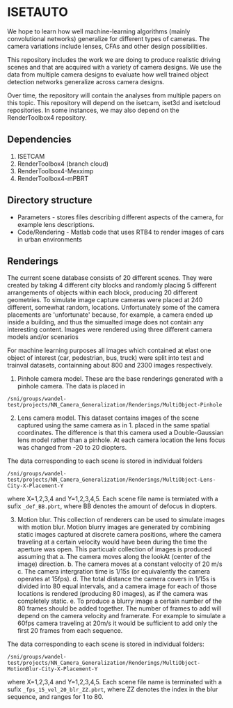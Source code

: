 # ISETAUTO

We hope to learn how well machine-learning algorithms (mainly convolutional networks) generalize for different types of cameras.  The camera variations include lenses, CFAs and other design possibilities.

This repository includes the work we are doing to produce realistic driving scenes and that are acquired with a variety of camera designs.  We use the data from multiple camera designs to evaluate how well trained object detection networks generalize across camera designs.

Over time, the repository will contain the analyses from multiple papers on this topic.  This repository will depend on the isetcam, iset3d and isetcloud repositories.  In some instances, we may also depend on the RenderToolbox4 repository.

## Dependencies
1. ISETCAM
2. RenderToolbox4 (branch cloud)
3. RenderToolbox4-Mexximp
4. RenderToolbox4-mPBRT

## Directory structure

* Parameters - stores files describing different aspects of the camera, for 
example lens descriptions.
* Code/Rendering - Matlab code that uses RTB4 to render images of cars in
urban environments

## Renderings

The current scene database consists of 20 different scenes. They were created by taking 4 different city blocks and randomly placing 5 different arrangements of objects within each block, producing 20 different geometries. To simulate image capture cameras were placed at 240 different, somewhat random, locations. Unfortunately some of the camera placements are 'unfortunate' because, for example, a camera ended up inside a building, and thus the simualted image does not contain any interesting content. Images were rendered using three different camera models and/or scenarios

For machine learning purposes all images which contained at elast one object of interest (car, pedestrian, bus, truck) were split into test and trainval datasets, containning about 800 and 2300 images respectively.


1. Pinhole camera model.
These are the base renderings generated with a pinhole camera. The data is placed in 
```
/sni/groups/wandel-test/projects/NN_Camera_Generalization/Renderings/MultiObject-Pinhole
```

2. Lens camera model.
This dataset contains images of the scene captured using the same camera as in 1. placed in the same spatial coordinates.
The difference is that this camera used a Double-Gaussian lens model rather than a pinhole. At each camera location the lens focus was changed from -20 to 20 diopters.

The data corresponding to each scene is stored in individual folders
```
/sni/groups/wandel-test/projects/NN_Camera_Generalization/Renderings/MultiObject-Lens-City-X-Placement-Y
```
where X=1,2,3,4 and Y=1,2,3,4,5.
Each scene file name is termiated with a sufix ```_def_BB.pbrt```, where BB denotes the amount of defocus in diopters.


3. Motion blur.
This collection of renderers can be used to simulate images with motion blur. Motion blurry images are generated by combining static images captured at discrete camera positions, where the camera traveling at a certain velocity would have been during the time the aperture was open.
This particualr collection of images is produced assuming that
a. The camera moves along the lookAt (center of the image) direction.
b. The camera moves at a constant velocity of 20 m/s
c. The camera intergration time is 1/15s (or equivalently the camera operates at 15fps).
d. The total distance the camera covers in 1/15s is divided into 80 equal intervals, and a camera image for each of those locations is rendered (producing 80 images), as if the camera was completely static. 
e. To produce a blurry image a certain number of the 80 frames should be added together. The number of frames to add will depend on the camera velocity and framerate. For example to simulate a 60fps camera traveling at 20m/s it would be sufficient to add only the first 20 frames from each sequence.

The data corresponding to each scene is stored in individual folders:
```
/sni/groups/wandel-test/projects/NN_Camera_Generalization/Renderings/MultiObject-MotionBlur-City-X-Placement-Y
```
where X=1,2,3,4 and Y=1,2,3,4,5.
Each scene file name is terminated with a sufix ```_fps_15_vel_20_blr_ZZ.pbrt```, where ZZ denotes the index in the blur sequence, and ranges for 1 to 80.






